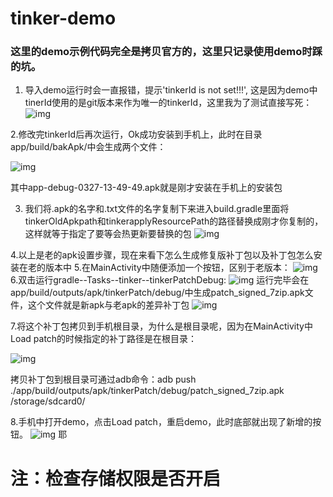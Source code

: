 # tinker-demo

### 这里的demo示例代码完全是拷贝官方的，这里只记录使用demo时踩的坑。

1. 导入demo运行时会一直报错，提示'tinkerId is not set!!!', 这是因为demo中tinerId使用的是git版本来作为唯一的tinkerId，这里我为了测试直接写死：
![img](https://github.com/solochen/tinker-demo/blob/master/app/image/d3.jpg)

2.修改完tinkerId后再次运行，Ok成功安装到手机上，此时在目录app/build/bakApk/中会生成两个文件：

![img](https://github.com/solochen/tinker-demo/blob/master/app/image/d1.jpg)

其中app-debug-0327-13-49-49.apk就是刚才安装在手机上的安装包

3. 我们将.apk的名字和.txt文件的名字复制下来进入build.gradle里面将tinkerOldApkpath和tinkerapplyResourcePath的路径替换成刚才你复制的，这样就等于指定了要等会热更新要替换的包
![img](https://github.com/solochen/tinker-demo/blob/master/app/image/d2.jpg)

4.以上是老的apk设置步骤，现在来看下怎么生成修复版补丁包以及补丁包怎么安装在老的版本中
5.在MainActivity中随便添加一个按钮，区别于老版本：
![img](https://github.com/solochen/tinker-demo/blob/master/app/image/d4_1.jpg)
6.双击运行gradle--Tasks--tinker--tinkerPatchDebug:
![img](https://github.com/solochen/tinker-demo/blob/master/app/image/d5.jpg)
运行完毕会在app/build/outputs/apk/tinkerPatch/debug/中生成patch_signed_7zip.apk文件，这个文件就是新apk与老apk的差异补丁包
![img](https://github.com/solochen/tinker-demo/blob/master/app/image/d6.jpg)

7.将这个补丁包拷贝到手机根目录，为什么是根目录呢，因为在MainActivity中Load patch的时候指定的补丁路径是在根目录：

![img](https://github.com/solochen/tinker-demo/blob/master/app/image/d7.jpg)

拷贝补丁包到根目录可通过adb命令：adb push ./app/build/outputs/apk/tinkerPatch/debug/patch_signed_7zip.apk /storage/sdcard0/

8.手机中打开demo，点击Load patch，重启demo，此时底部就出现了新增的按钮。
![img](https://github.com/solochen/tinker-demo/blob/master/app/image/d4_1.jpg)
耶

# 注：检查存储权限是否开启

